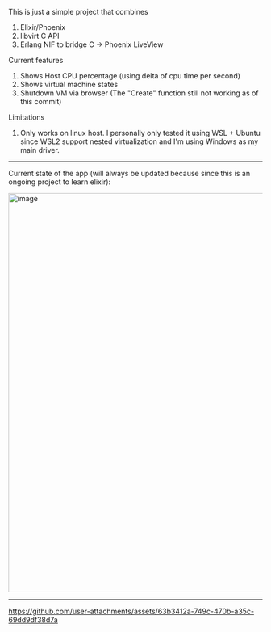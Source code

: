 This is just a simple project that combines

1. Elixir/Phoenix
2. libvirt C API
3. Erlang NIF to bridge C -> Phoenix LiveView



Current features

1. Shows Host CPU percentage (using delta of cpu time per second)
2. Shows virtual machine states
3. Shutdown VM via browser (The "Create" function still not working as of this commit)

Limitations

1. Only works on linux host. I personally only tested it using WSL + Ubuntu since WSL2 support nested virtualization and I'm using Windows as my main driver.

------------------------------

Current state of the app (will always be updated because since this is an ongoing project to learn elixir):

<img width="1909" height="790" alt="image" src="https://github.com/user-attachments/assets/c760bf21-00c2-4247-9764-7caf53b69e35" />

----------------------------------

https://github.com/user-attachments/assets/63b3412a-749c-470b-a35c-69dd9df38d7a

